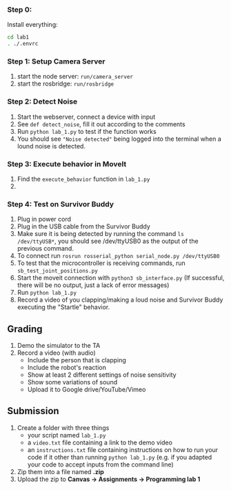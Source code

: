 ### Step 0:

Install everything:

```sh
cd lab1
. ./.envrc
```


### Step 1: Setup Camera Server

1. start the node server: `run/camera_server`
2. start the rosbridge: `run/rosbridge`

### Step 2: Detect Noise

1. Start the webserver, connect a device with input
2. See `def detect_noise`, fill it out according to the comments
3. Run `python lab_1.py` to test if the function works
4. You should see `"Noise detected"` being logged into the terminal when a lound noise is detected.

### Step 3: Execute behavior in MoveIt

1. Find the `execute_behavior` function in `lab_1.py`
2. 

### Step 4: Test on Survivor Buddy

1. Plug in power cord
2. Plug in the USB cable from the Survivor Buddy
3. Make sure it is being detected by running the command `ls /dev/ttyUSB*`, you should see /dev/ttyUSB0 as the output of the previous command.
4. To connect run `rosrun rosserial_python serial_node.py /dev/ttyUSB0`
5. To test that the microcontroller is receiving commands, run `sb_test_joint_positions.py`
6. Start the moveit connection with `python3 sb_interface.py` (If successful, there will be no output, just a lack of error messages)
7. Run `python lab_1.py`
8. Record a video of you clapping/making a loud noise and Survivor Buddy executing the "Startle" behavior.

## Grading

1. Demo the simulator to the TA 
2. Record a video (with audio)
    - Include the person that is clapping
    - Include the robot's reaction
    - Show at least 2 different settings of noise sensitivity
    - Show some variations of sound
    - Upload it to Google drive/YouTube/Vimeo

## Submission

1. Create a folder with three things
    - your script named `lab_1.py`
    - a `video.txt` file containing a link to the demo video
    - an `instructions.txt` file containing instructions on how to run your code if it other than running `python lab_1.py` (e.g. if you adapted your code to accept inputs from the command line)
2. Zip them into a file named **<your UIN>.zip**
3. Upload the zip to **Canvas -> Assignments -> Programming lab 1**
